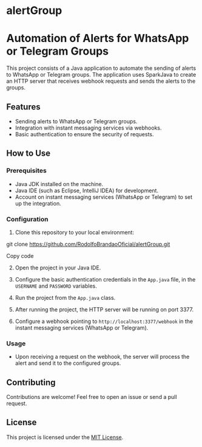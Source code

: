 # alertGroup

# Automation of Alerts for WhatsApp or Telegram Groups

This project consists of a Java application to automate the sending of alerts to WhatsApp or Telegram groups. The application uses SparkJava to create an HTTP server that receives webhook requests and sends the alerts to the groups.

## Features

- Sending alerts to WhatsApp or Telegram groups.
- Integration with instant messaging services via webhooks.
- Basic authentication to ensure the security of requests.

## How to Use

### Prerequisites

- Java JDK installed on the machine.
- Java IDE (such as Eclipse, IntelliJ IDEA) for development.
- Account on instant messaging services (WhatsApp or Telegram) to set up the integration.

### Configuration

1. Clone this repository to your local environment:

git clone https://github.com/RodolfoBrandaoOficial/alertGroup.git


Copy code

2. Open the project in your Java IDE.

3. Configure the basic authentication credentials in the `App.java` file, in the `USERNAME` and `PASSWORD` variables.

4. Run the project from the `App.java` class.

5. After running the project, the HTTP server will be running on port 3377.

6. Configure a webhook pointing to `http://localhost:3377/webhook` in the instant messaging services (WhatsApp or Telegram).

### Usage

- Upon receiving a request on the webhook, the server will process the alert and send it to the configured groups.

## Contributing

Contributions are welcome! Feel free to open an issue or send a pull request.

## License

This project is licensed under the [MIT License](LICENSE).
